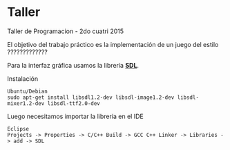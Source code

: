 # Taller
Taller de Programacion - 2do cuatri 2015

El objetivo del trabajo práctico es la implementación de un juego del estilo ?????????????

Para la interfaz gráfica usamos la librería [**SDL**](https://www.libsdl.org/).

Instalación
   ```	
Ubuntu/Debian
sudo apt-get install libsdl1.2-dev libsdl-image1.2-dev libsdl-mixer1.2-dev libsdl-ttf2.0-dev
   ```
Luego necesitamos importar la librería en el IDE
```
Eclipse
Projects -> Properties -> C/C++ Build -> GCC C++ Linker -> Libraries -> add -> SDL
```
